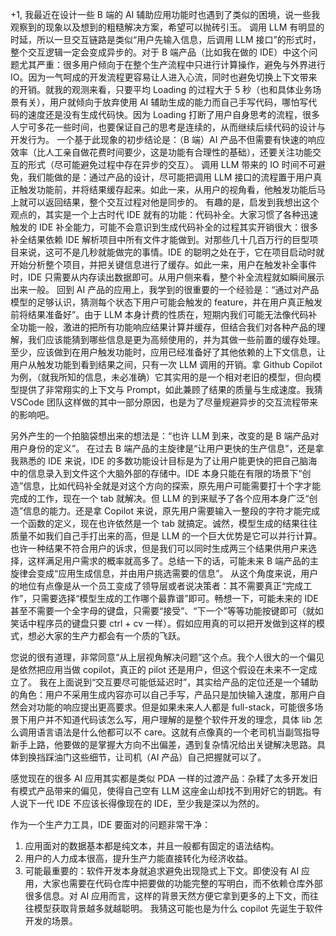+1, 我最近在设计一些 B 端的 AI 辅助应用功能时也遇到了类似的困境，说一些我观察到的现象以及想到的粗糙解决方案，希望可以抛砖引玉。
调用 LLM 有明显的时延，所以一旦交互链路是类似“用户先输入信息，后调用 LLM 接口”的形式时，整个交互逻辑一定会变成异步的。对于 B 端产品（比如我在做的 IDE）中这个问题尤其严重：很多用户倾向于在整个生产流程中只进行计算操作，避免与外界进行 IO。因为一气呵成的开发流程更容易让人进入心流，同时也避免切换上下文带来的开销。就我的观测来看，只要平均 Loading 的过程大于 5 秒（也和具体业务场景有关），用户就倾向于放弃使用 AI 辅助生成的能力而自己手写代码，哪怕写代码的速度还是没有生成代码快。因为 Loading 打断了用户自身思考的流程，很多人宁可多花一些时间，也要保证自己的思考是连续的，从而继续后续代码的设计与开发行为。
一个基于此现象的初步结论是：（B 端）AI 产品不但需要有快速的响应效率（比人工亲自做花费时间要少，这是功能有合理性的基础），还要关注功能交互的形式（尽可能避免过程中存在异步的交互）。
调用 LLM 带来的 IO 时间不可避免，我们能做的是：通过产品的设计，尽可能把调用 LLM 接口的流程置于用户真正触发功能前，并将结果缓存起来。如此一来，从用户的视角看，他触发功能后马上就可以返回结果，整个交互过程对他是同步的。
有趣的是，启发到我想出这个观点的，其实是一个上古时代 IDE 就有的功能：代码补全。大家习惯了各种迅速触发的 IDE 补全能力，可能不会意识到生成代码补全的过程其实开销很大：很多补全结果依赖 IDE 解析项目中所有文件才能做到。对那些几十几百万行的巨型项目来说，这可不是几秒就能做完的事情。IDE 的聪明之处在于，它在项目启动时就开始分析整个项目，并把关键信息进行了缓存。如此一来，用户在触发补全事件时，IDE 只需要从内存读出数据即可。从用户侧来看，整个补全流程就如瞬间展示出来一般。
回到 AI 产品的应用上，我学到的很重要的一个经验是：“通过对产品模型的足够认识，猜测每个状态下用户可能会触发的 feature，并在用户真正触发前将结果准备好”。由于 LLM 本身计费的性质在，短期内我们可能无法像代码补全功能一般，激进的把所有功能响应结果计算并缓存，但结合我们对各种产品的理解，我们应该能猜到哪些信息是更为高频使用的，并为其做一些前置的缓存处理。至少，应该做到在用户触发功能时，应用已经准备好了其他依赖的上下文信息，让用户从触发功能到看到结果之间，只有一次 LLM 调用的开销。拿 Github Copilot 为例，（就我所知的信息，未必准确）它其实用的是一个相对老旧的模型，但向模型提供了非常翔实的上下文与 Prompt，如此兼顾了结果的质量与生成速度。我猜 VSCode 团队这样做的其中一部分原因，也是为了尽量规避异步的交互流程带来的影响吧。

另外产生的一个拍脑袋想出来的想法是：“也许 LLM 到来，改变的是 B 端产品对用户身份的定义”。
在过去 B 端产品的主旋律是“让用户更快的生产信息”，还是拿我熟悉的 IDE 来说，IDE 的多数功能设计目标是为了让用户能更快的把自己脑海中的信息录入到文件这个大脑外部的存储中。IDE 本身只能在有限的场景下“创造”信息，比如代码补全就是对这个方向的探索，原先用户可能需要打十个字才能完成的工作，现在一个 tab 就解决。但 LLM 的到来赋予了各个应用本身广泛“创造”信息的能力。还是拿 Copilot 来说，原先用户需要输入一整段的字符才能完成一个函数的定义，现在也许依然是一个 tab 就搞定。诚然，模型生成的结果往往质量不如我们自己手打出来的高，但是 LLM 的一个巨大优势是它可以并行计算。也许一种结果不符合用户的诉求，但是我们可以同时生成两三个结果供用户来选择，这样满足用户需求的概率就高多了。总结一下的话，可能未来 B 端产品的主旋律会变成“应用生成信息，并由用户挑选需要的信息”。
从这个角度来说，用户的地位有点像是从一个员工变成了领导层或者说决策者：其不需要真正“完成工作”，只需要选择“模型生成的工作哪个最靠谱”即可。畅想一下，可能未来的 IDE 甚至不需要一个全字母的键盘，只需要“接受”、“下一个”等等功能按键即可（就如笑话中程序员的键盘只要 ctrl + cv 一样）。假如应用真的可以把开发做到这样的模式，想必大家的生产力都会有一个质的飞跃。

您说的很有道理，非常同意“从上层视角解决问题”这个点。我个人很大的一个偏见是依然把应用当做 copilot，真正的 pilot 还是用户，但这个假设在未来不一定成立了。
我在上面说到“交互要尽可能低延迟时”，其实给产品的定位还是一个辅助的角色：用户不采用生成内容亦可以自己手写，产品只是加快输入速度，那用户自然会对功能的响应提出更高要求。但是如果未来人人都是 full-stack，可能很多场景下用户并不知道代码该怎么写，用户理解的是整个软件开发的理念，具体 lib 怎么调用语言语法是什么他都可以不 care。这就有点像真的一个老司机当副驾指导新手上路，他要做的是掌握大方向不出偏差，遇到复杂情况给出关键解决思路。具体到换挡踩油门这些细节，让司机（AI 产品）自己把握就可以了。

感觉现在的很多 AI 应用其实都是类似 PDA 一样的过渡产品：杂糅了太多开发旧有模式产品带来的偏见，使得自己空有 LLM 这座金山却找不到用好它的钥匙。有人说下一代 IDE 不应该长得像现在的 IDE，至少我是深以为然的。

作为一个生产力工具，IDE 要面对的问题非常干净：
1. 应用面对的数据基本都是纯文本，并且一般都有固定的语法结构。
2. 用户的人力成本很高，提升生产力能直接转化为经济收益。
3. 可能最重要的：软件开发本身就追求避免出现隐式上下文。即使没有 AI 应用，大家也需要在代码仓库中把要做的功能完整的写明白，而不依赖仓库外部很多信息。对 AI 应用而言，这样的背景天然方便它拿到更多的上下文，而往往模型获取背景越多就越聪明。
我猜这可能也是为什么 copilot 先诞生于软件开发的场景。
